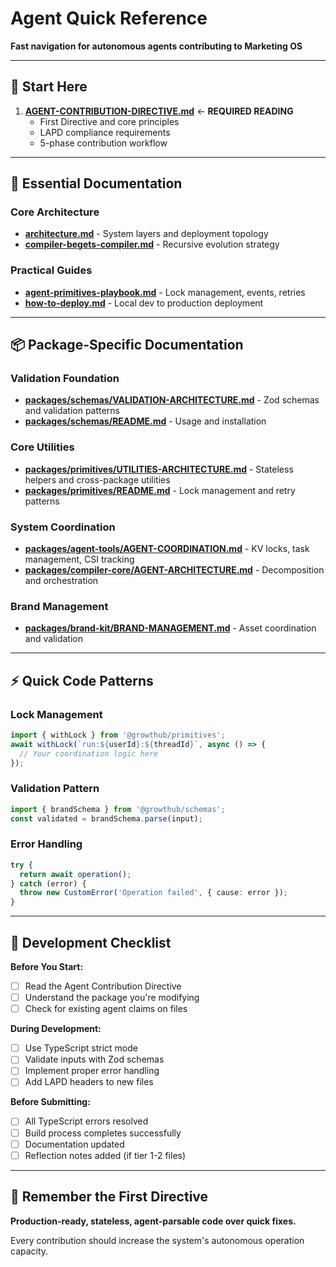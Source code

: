 # Agent Quick Reference

**Fast navigation for autonomous agents contributing to Marketing OS**

---

## 🚀 **Start Here**

1. **[AGENT-CONTRIBUTION-DIRECTIVE.md](../AGENT-CONTRIBUTION-DIRECTIVE.md)** ← **REQUIRED READING**
   - First Directive and core principles
   - LAPD compliance requirements
   - 5-phase contribution workflow

---

## 📖 **Essential Documentation**

### **Core Architecture**
- **[architecture.md](./architecture.md)** - System layers and deployment topology
- **[compiler-begets-compiler.md](./compiler-begets-compiler.md)** - Recursive evolution strategy

### **Practical Guides**
- **[agent-primitives-playbook.md](./agent-primitives-playbook.md)** - Lock management, events, retries
- **[how-to-deploy.md](./how-to-deploy.md)** - Local dev to production deployment

---

## 📦 **Package-Specific Documentation**

### **Validation Foundation**
- **[packages/schemas/VALIDATION-ARCHITECTURE.md](../packages/schemas/VALIDATION-ARCHITECTURE.md)** - Zod schemas and validation patterns
- **[packages/schemas/README.md](../packages/schemas/README.md)** - Usage and installation

### **Core Utilities**  
- **[packages/primitives/UTILITIES-ARCHITECTURE.md](../packages/primitives/UTILITIES-ARCHITECTURE.md)** - Stateless helpers and cross-package utilities
- **[packages/primitives/README.md](../packages/primitives/README.md)** - Lock management and retry patterns

### **System Coordination**
- **[packages/agent-tools/AGENT-COORDINATION.md](../packages/agent-tools/AGENT-COORDINATION.md)** - KV locks, task management, CSI tracking
- **[packages/compiler-core/AGENT-ARCHITECTURE.md](../packages/compiler-core/AGENT-ARCHITECTURE.md)** - Decomposition and orchestration

### **Brand Management**
- **[packages/brand-kit/BRAND-MANAGEMENT.md](../packages/brand-kit/BRAND-MANAGEMENT.md)** - Asset coordination and validation

---

## ⚡ **Quick Code Patterns**

### **Lock Management**
```typescript
import { withLock } from '@growthub/primitives';
await withLock(`run:${userId}:${threadId}`, async () => {
  // Your coordination logic here
});
```

### **Validation Pattern**
```typescript
import { brandSchema } from '@growthub/schemas';
const validated = brandSchema.parse(input);
```

### **Error Handling**
```typescript
try {
  return await operation();
} catch (error) {
  throw new CustomError('Operation failed', { cause: error });
}
```

---

## 🔧 **Development Checklist**

**Before You Start:**
- [ ] Read the Agent Contribution Directive
- [ ] Understand the package you're modifying
- [ ] Check for existing agent claims on files

**During Development:**
- [ ] Use TypeScript strict mode
- [ ] Validate inputs with Zod schemas  
- [ ] Implement proper error handling
- [ ] Add LAPD headers to new files

**Before Submitting:**
- [ ] All TypeScript errors resolved
- [ ] Build process completes successfully
- [ ] Documentation updated
- [ ] Reflection notes added (if tier 1-2 files)

---

## 🎯 **Remember the First Directive**

**Production-ready, stateless, agent-parsable code over quick fixes.**

Every contribution should increase the system's autonomous operation capacity. 